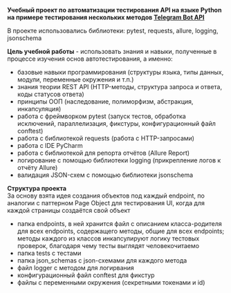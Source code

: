 
**Учебный проект по автоматизации тестирования API на языке Python на примере тестирования нескольких методов  [Telegram Bot API](https://core.telegram.org/bots/api#replyparameters)**

В проекте использовались библиотеки: pytest, requests, allure, logging, jsonschema

**Цель учебной работы** -  использовать знания и навыки, полученные в процессе изучения основ автотестирования, а именно:          
- базовые навыки программирования (структуры языка, типы данных, модули, переменные окружения и т.п.)
- знания теории REST API (HTTP-методы, структура запроса и ответа, коды статусов ответа)
- принципы ООП (наследование, полиморфизм, абстракция, инкапсуляция)
- работа с фреймворком pytest (запуск тестов, обработка исключений, параллелизация, фикстуры, конфигурационный файл conftest)
- работа с библиотекой requests (работа с HTTP-запросами)
- работа с IDE PyCharm
- работа с библиотекой для репорта отчётов (Allure Report)
- логирование с помощью библиотеки logging (прикрепление логов к отчёту Allure)
- валидация JSON-схем с помощью библиотеки jsonschema

**Структура проекта**        
За основу взята идея создания объектов под каждый endpoint, по аналогии с паттерном Page Object для тестирования UI, когда для каждой страницы создаётся свой объект     
- папка endpoints, в ней хранится файл с описанием класса-родителя для всех endpoints, содержащего методы, общие для всех endpoints;
методы каждого из классов инкапсулируют логику тестовых проверок, благодаря чему тесты выглядят человекочитаемо
- папка tests с тестами
- папка json_schemas с json-схемами для каждого метода
- файл logger с методом для логирвания
- конфигурационный файл conftest для фикстур
- файлы с переменными окружения (секретными токенами и id)


